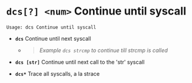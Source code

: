 <!-- TITLE: dcs -->

#  **`dcs[?] <num>`** Continue until syscall


```text
Usage: dcs Continue until syscall
```


- **`dcs`** Continue until next syscall

   - > _Example `dcs strcmp` to continue till strcmp is called_ 

- **`dcs [str]`** Continue until next call to the 'str' syscall
- **`dcs*`** Trace all syscalls, a la strace